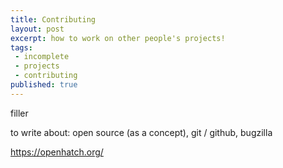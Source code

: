 ```yaml
---
title: Contributing
layout: post
excerpt: how to work on other people's projects!
tags:
 - incomplete
 - projects
 - contributing
published: true
---
```


filler

to write about: open source (as a concept), git / github, bugzilla

https://openhatch.org/
